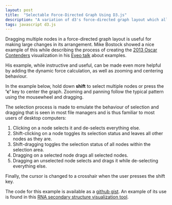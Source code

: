 ```yaml
---
layout: post
title:  "Selectable Force-Directed Graph Using D3.js"
description: "A variation of d3's force-directed graph layout which allows the simultaneous selection and dragging of multiple nodes, zooming and centering the view."
tags: javascript d3.js
---
```


Dragging multiple nodes in a force-directed graph layout is useful
for making large changes in its arrangement. Mike Bostock
showed a nice example of this while describing the process
of creating the [2013 Oscar
Contenders](http://www.nytimes.com/interactive/2013/02/20/movies/among-the-oscar-contenders-a-host-of-connections.html?_r=0)
visualization in his [Eyeo talk](http://vimeo.com/69448223) about examples.

His example, while instructive and useful, can be made even more
helpful by adding the dynamic force calculation, as well as zooming
and centering behaviour. 

In the example below, hold down **shift** to select multiple
nodes or press the **'c'** key to center the graph. Zooming and panning
follow the typical pattern using the mousewheel and dragging.

<div align='center' id="d3_selectable_force_directed_graph"></div>
<link rel="stylesheet" href="/css/d3_selectable_force_directed_graph.css">
<script src="/js/d3_selectable_force_directed_graph.js"></script>
<script>selectableForceDirectedGraph();</script>

The selection process is made to emulate the behaviour of selection
and dragging that is seen in most file managers and is thus familiar
to most users of desktop computers:

1. Clicking on a node selects it and de-selects everything else.
2. Shift-clicking on a node toggles its selection status and leaves
   all other nodes as they are.
3. Shift-dragging toggles the selection status of all nodes within
   the selection area.
4. Dragging on a selected node drags all selected nodes.
5. Dragging an unselected node selects and drags it while
   de-selecting everything else.

Finally, the cursor is changed to a crosshair when the user presses
the shift key.

The code for this example is available as a [github gist](https://gist.github.com/pkerpedjiev/0389e39fad95e1cf29ce).
An example of its use is found in this [RNA secondary structure visualization tool](http://nibiru.tbi.univie.ac.at/forna/).

